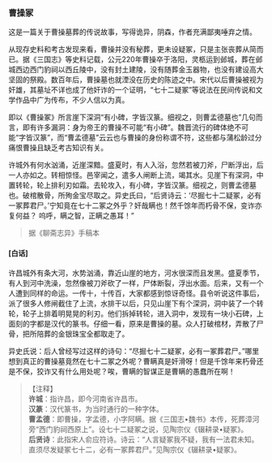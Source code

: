 <script type="text/javascript">
    var head = document.getElementsByTagName('head')[0];
    cssURL = '/public/liao.css';
    linkTag = document.createElement('link');
    linkTag.href = cssURL;
    linkTag.setAttribute('type','text/css');
    linkTag.setAttribute('rel','stylesheet');
    head.appendChild(linkTag);
</script>
### 曹操冢

这是一篇关于曹操墓葬的传说故事，写得诡异，阴森，作者充满鄙夷唾弃之情。

从现存史料和考古发现来看，曹操并没有秘葬，更未设疑冢，只是主张丧葬从简而已。据《三国志》等史料记载，公元220年曹操卒于洛阳，灵柩运到邺城，葬在邺城西边西门豹祠以西丘陵中，没有封土建陵，没有随葬金玉器物，也没有建设高大坚固的祭殿。数百年后，曹操墓也就湮没在历史的陈迹之中。宋代以后曹操被视为奸雄，其墓址不详也成了他奸诈的一个证明，“七十二疑冢”等说法在民间传说和文学作品中广为传布，不少人信以为真。

即以《曹操冢》所言崖下深洞“有小碑，字皆汉篆。细视之，则曹孟德墓也”几句而言，即有许多漏洞：身为帝王的曹操不可能“有小碑”。魏晋流行的碑体绝不可能“字皆汉篆”，而“曹孟德墓”云云也与曹操的身份称谓不符，这些都与蒲松龄过分痛恨曹操且缺乏考古知识有关。

许城外有何水汹涌，近崖深黯。盛夏时，有人入浴，忽然若被刀斧，尸断浮出，后一人亦如之。转相惊怪。邑宰闻之，遣多人闸断上流，竭其水。见崖下有深洞，中置转轮，轮上排利刃如霜。去轮攻入，有小碑，字皆汉篆。细视之，则曹孟德墓也。破棺散骨，所殉金宝尽取之。异史氏曰，“后贤诗云：‘尽掘七十二疑冢，必有一冢葬君尸。’宁知竟在七十二冢之外乎？奸哉瞒也！然千馀年而朽骨不保，变诈亦复何益？
呜呼，瞒之智，正瞒之愚耳！”

</section>

> 据《聊斋志异》手稿本

#### [白话]
<aside>

许昌城外有条大河，水势汹涌，靠近山崖的地方，河水很深而且发黑。盛夏季节，有人到河中洗澡，忽然像被刀斧砍了一样，尸体断裂，浮出水面。后来，又有一个人遭到同样的命运。一传十，十传百，大家都感到惊讶奇怪。县令听说这件事后，派了很多人修闸截住了上流，水排干以后，只见山崖下有个深洞，洞中装了一个转轮，轮子上排着明晃晃的利刃。他们拆掉转轮，进入洞中，发现有一块小石碑，上面刻的字都是汉代的篆书。仔细一看，原来是曹操的墓。众人打破棺材，弄散了尸骨，把所陪葬的金银珠宝全都取走了。

异史氏说：后人曾经写过这样的诗句：“尽掘七十二疑冢，必有一冢葬君尸。”哪里想到真正的曹操墓竟然在七十二冢之外呢？曹瞒真是奸滑呀！但是千馀年来朽骨还是不保，狡诈又有什么用处呢？唉，曹瞒的智谋正是曹瞒的愚蠢所在啊！

</aside>

> 【注释】  
<b>许城</b>：指许昌，即今河南省许昌市。  
<b>汉篆</b>：汉代篆书，为当时通行的一种字体。  
<b>曹孟德</b>：即曹操，字孟德，小字阿瞒。据《三国志•魏书》本传，死葬漳河旁“西门豹祠西原上”。设七十二疑冢之说，见陶宗仪《辍耕录•疑冢》。  
<b>后贤诗</b>：此指宋人俞应符诗。诗云：“人言疑冢我不疑，我有一法君未知。直须尽发疑冢七十二，必有一冢葬君尸。”见陶宗仪《辍耕录•疑冢》。  
